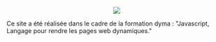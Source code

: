 <p align="center"><img src = "https://socialify.git.ci/thomaslekieffre/Mon-blog/image?font=KoHo&language=1&name=1&owner=1&pattern=Diagonal%20Stripes&stargazers=1&theme=Dark" /></p>

<p id="description">Ce site a été réalisée dans le cadre de la formation dyma  : "Javascript, Langage pour rendre les pages web dynamiques."</p>
